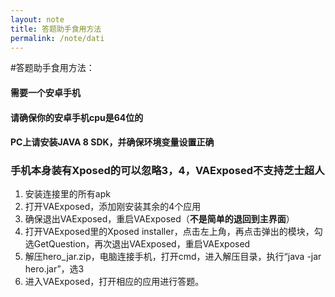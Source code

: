 ```yaml
---
layout: note
title: 答题助手食用方法
permalink: /note/dati
---
```


#答题助手食用方法：
#### 需要一个安卓手机
#### 请确保你的安卓手机cpu是64位的
#### PC上请安装JAVA 8 SDK，并确保环境变量设置正确
### 手机本身装有Xposed的可以忽略3，4，**VAExposed不支持芝士超人**

1. 安装连接里的所有apk
2. 打开VAExposed，添加刚安装其余的4个应用
3. 确保退出VAExposed，重启VAExposed（**不是简单的退回到主界面**）
4. 打开VAExposed里的Xposed installer，点击左上角，再点击弹出的模块，勾选GetQuestion，再次退出VAExposed，重启VAExposed
5. 解压hero_jar.zip，电脑连接手机，打开cmd，进入解压目录，执行“java -jar hero.jar”，选3
6. 进入VAExposed，打开相应的应用进行答题。



